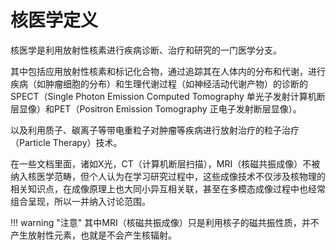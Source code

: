 # 核医学定义

核医学是利用放射性核素进行疾病诊断、治疗和研究的一门医学分支。

其中包括应用放射性核素和标记化合物，通过追踪其在人体内的分布和代谢，进行疾病（如肿瘤细胞的分布）和生理代谢过程（如神经活动代谢产物）的诊断的SPECT（Single Photon Emission Computed Tomography 单光子发射计算机断层显像）和PET（Positron Emission Tomography 正电子发射断层显像）。

以及利用质子、碳离子等带电重粒子对肿瘤等疾病进行放射治疗的粒子治疗（Particle Therapy）技术。

在一些文档里面，诸如X光，CT（计算机断层扫描），MRI（核磁共振成像）不被纳入核医学范畴，但个人认为在学习研究过程中，这些成像技术不仅涉及核物理的相关知识点，在成像原理上也大同小异互相关联，甚至在多模态成像过程中也经常组合呈现，所以一并纳入讨论范围。

!!! warning "注意" 其中MRI（核磁共振成像）只是利用核子的磁共振性质，并不产生放射性元素，也就是不会产生核辐射。

